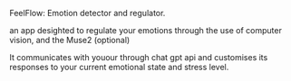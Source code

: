 FeelFlow: 
Emotion detector and regulator.

an app desighted to regulate your emotions through the use of computer vision, and the Muse2 (optional)

It communicates with youour through chat gpt api and customises its responses to your current emotional state and stress level.
